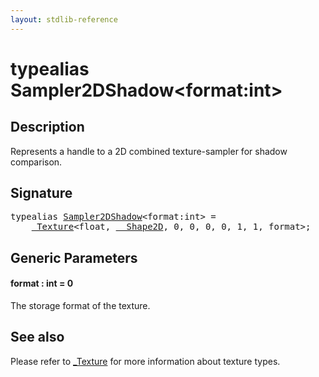 ```yaml
---
layout: stdlib-reference
---
```


# typealias Sampler2DShadow\<format:int\>

## Description

Represents a handle to a 2D combined texture-sampler for shadow comparison.

## Signature

<pre>
<span class='code_keyword'>typealias</span> <a href="sampler2dshadow-089.html" class="code_type">Sampler2DShadow</a>&lt;format:<span class="code_keyword">int</span>&gt; = 
    <a href="index.html" class="code_type">_Texture</a>&lt;<span class="code_keyword">float</span>, <a href="index.html" class="code_type">__Shape2D</a>, 0, 0, 0, 0, 1, 1, format&gt;;
</pre>

## Generic Parameters

####  <a id="decl-format"></a>format  : int = 0
The storage format of the texture.


## See also

Please refer to <span class='code'><a href="index.html" class="code_type">_Texture</a></span> for more information about texture types.


